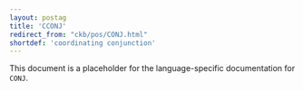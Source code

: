 ```yaml
---
layout: postag
title: 'CCONJ'
redirect_from: "ckb/pos/CONJ.html"
shortdef: 'coordinating conjunction'
---
```


This document is a placeholder for the language-specific documentation
for `CONJ`.
